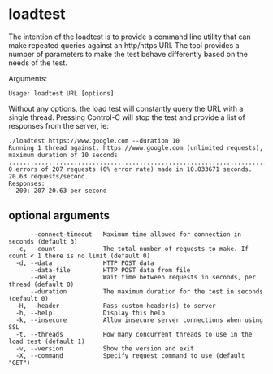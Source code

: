 # loadtest

The intention of the loadtest is to provide a command line utility that can make repeated queries against an http/https
URI.  The tool provides a number of parameters to make the test behave differently based on the needs of the test.

Arguments:
```
Usage: loadtest URL [options]
```

Without any options, the load test will constantly query the URL with a single thread.  Pressing Control-C will stop
the test and provide a list of responses from the server, ie:

```
./loadtest https://www.google.com --duration 10
Running 1 thread against: https://www.google.com (unlimited requests), maximum duration of 10 seconds
...............................................................................................................................................................................................................
0 errors of 207 requests (0% error rate) made in 10.033671 seconds.
20.63 requests/second.
Responses:
  200: 207 20.63 per second
```

## optional arguments

```
      --connect-timeout   Maximum time allowed for connection in seconds (default 3)
  -c, --count             The total number of requests to make. If count < 1 there is no limit (default 0)
  -d, --data              HTTP POST data
      --data-file         HTTP POST data from file
      --delay             Wait time between requests in seconds, per thread (default 0)
      --duration          The maximum duration for the test in seconds (default 0)
  -H, --header            Pass custom header(s) to server
  -h, --help              Display this help
  -k, --insecure          Allow insecure server connections when using SSL
  -t, --threads           How many concurrent threads to use in the load test (default 1)
  -v, --version           Show the version and exit
  -X, --command           Specify request command to use (default "GET")
```
